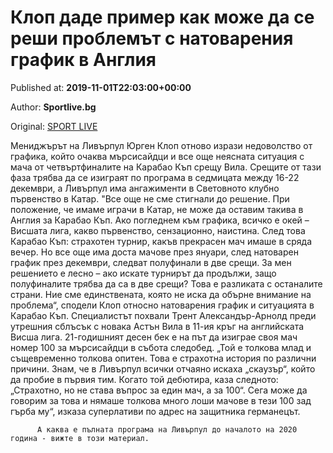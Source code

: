 
# Клоп даде пример как може да се реши проблемът с натоварения график в Англия

Published at: **2019-11-01T22:03:00+00:00**

Author: **Sportlive.bg**

Original: [SPORT LIVE](https://www.sportlive.bg/worldfootball/england/klop-dade-primer-kak-mozhe-da-se-reshi-problemyt-s-natovareniq-grafik-v-angliq-1390950.html)

Мениджърът на Ливърпул Юрген Клоп отново изрази недоволство от графика, който очаква мърсисайдци и все още неясната ситуация с мача от четвъртфиналите на Карабао Къп срещу Вила. Срещите от тази фаза трябва да се изиграят по програма в седмицата между 16-22 декември, а Ливърпул има ангажименти в Световното клубно първенство в Катар.
"Все още не сме стигнали до решение. При положение, че имаме играчи в Катар, не може да оставим такива в Англия за Карабао Къп. Ако погледнем към графика, всичко е окей – Висшата лига, какво първенство, сензационно, наистина. След това Карабао Къп: страхотен турнир, какъв прекрасен мач имаше в сряда вечер. Но все още има доста мачове през януари, след натоварен график през декември, следват полуфинали в две срещи. За мен решението е лесно – ако искате турнирът да продължи, защо полуфиналите трябва да са в две срещи? Това е разликата с останалите страни. Ние сме единствената, която не иска да обърне внимание на проблема“, сподели Клоп относно натоварения график и ситуацията в Карабао Къп.
Специалистът похвали Трент Александър-Арнолд преди утрешния сблъсък с новака Астън Вила в 11-ия кръг на английската Висша лига. 21-годишният десен бек е на път да изиграе своя мач номер 100 за мърсисайдци в събота следобед. „Той е толкова млад и същевременно толкова опитен. Това е страхотна история по различни причини. Знам, че в Ливърпул всички отчаяно искаха „скаузър“, който да пробие в първия тим. Когато той дебютира, каза следното: „Страхотно, но не става въпрос за един мач, а за 100“. Сега може да говорим за това и нямаше толкова много лоши мачове в тези 100 зад гърба му“, изказа суперлативи по адрес на защитника германецът.

        
          А каква е пълната програма на Ливърпул до началото на 2020 година - вижте в този материал.
        
      
 
 
